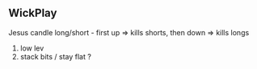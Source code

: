 ## WickPlay

Jesus candle long/short - first up => kills shorts, then down => kills longs
1. low lev
2. stack bits / stay flat ?




